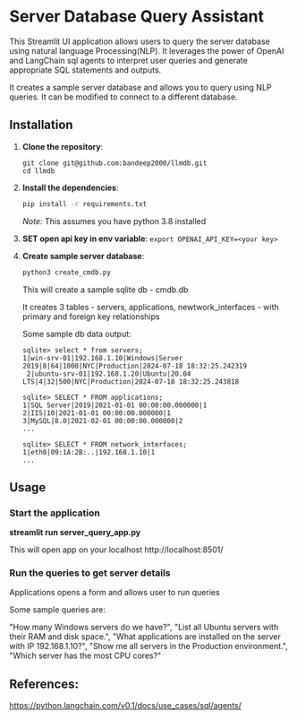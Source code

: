 # Server Database Query Assistant

This Streamlit UI application allows users to query the server database using natural language Processing(NLP). It leverages the power of  OpenAI and LangChain sql agents to interpret user queries and generate appropriate SQL statements and outputs.

It creates a sample server database and allows you to query using NLP queries. It can be modified to connect to a different database.


## Installation

1. **Clone the repository**:

    ```
    git clone git@github.com:bandeep2000/llmdb.git
    cd llmdb
    ```


2. **Install the dependencies**:

    ```sh
    pip install -r requirements.txt
    ```
    *Note:* This assumes you have python 3.8 installed

3. **SET open api key in env variable**:
     ```export OPENAI_API_KEY=<your key> ```

3. **Create  sample server database**:

    ```sh
    python3 create_cmdb.py
    ```
    This will create a sample sqlite db - cmdb.db

    It creates 3 tables - servers, applications, newtwork_interfaces - with primary and foreign key relationships

    Some sample db data output:

    ```
    sqlite> select * from servers;
    1|win-srv-01|192.168.1.10|Windows|Server 2019|8|64|1000|NYC|Production|2024-07-18 18:32:25.242319
     2|ubuntu-srv-01|192.168.1.20|Ubuntu|20.04 LTS|4|32|500|NYC|Production|2024-07-18 18:32:25.243818

    sqlite> SELECT * FROM applications;
    1|SQL Server|2019|2021-01-01 00:00:00.000000|1
    2|IIS|10|2021-01-01 00:00:00.000000|1
    3|MySQL|8.0|2021-02-01 00:00:00.000000|2
    ...

    sqlite> SELECT * FROM network_interfaces;
    1|eth0|09:1A:2B:..|192.168.1.10|1
    ...
    
    ```


## Usage

### Start the application


**streamlit run server_query_app.py**


This will open app on your localhost http://localhost:8501/

### Run the queries to get server details

Applications opens a form and allows user to run queries

Some sample queries are:

  "How many Windows servers do we have?",
  "List all Ubuntu servers with their RAM and disk space.",
  "What applications are installed on the server with IP 192.168.1.10?",
  "Show me all servers in the Production environment.",
  "Which server has the most CPU cores?"

## References:

https://python.langchain.com/v0.1/docs/use_cases/sql/agents/
